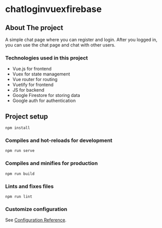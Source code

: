 # chatloginvuexfirebase

## About The project
A simple chat page where you can register and login. After you logged in, you can use the chat page and chat with other users.

### Technologies used in this project

* Vue.js for frontend
* Vuex for state management
* Vue router for routing
* Vuetify for frontend
* JS for backend
* Google Firestore for storing data
* Google auth for authentication


## Project setup
```
npm install
```

### Compiles and hot-reloads for development
```
npm run serve
```

### Compiles and minifies for production
```
npm run build
```

### Lints and fixes files
```
npm run lint
```

### Customize configuration
See [Configuration Reference](https://cli.vuejs.org/config/).
